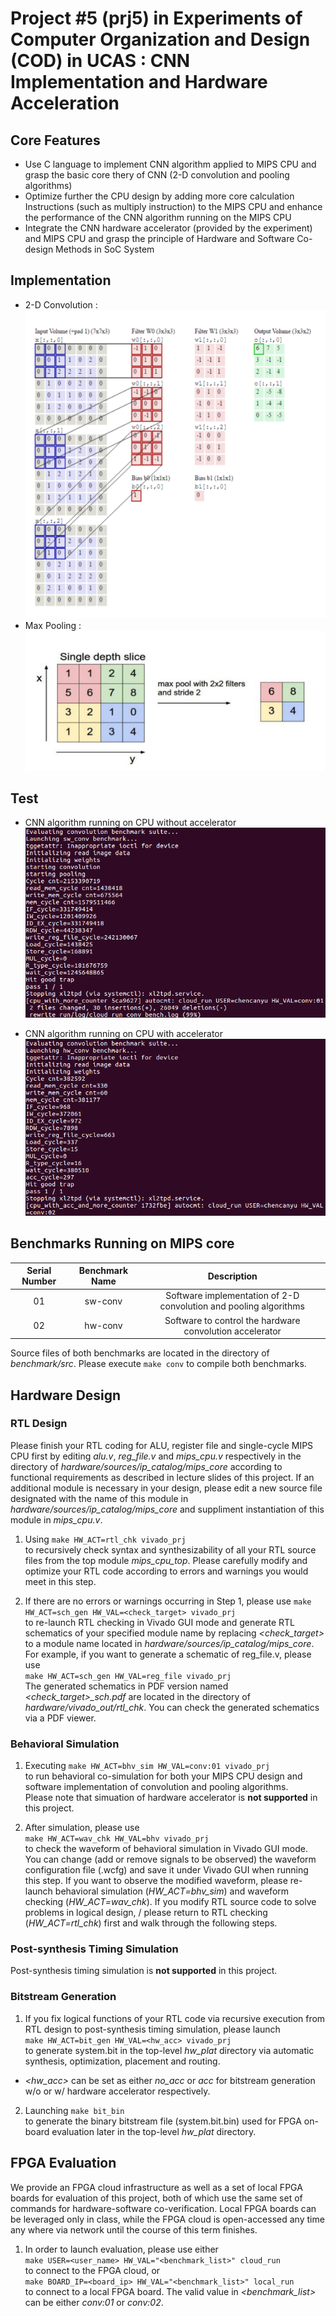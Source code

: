 Project #5 (prj5) in Experiments of Computer Organization and Design (COD) in UCAS : CNN Implementation and Hardware Acceleration
=====

## Core Features

* Use C language to implement CNN algorithm applied to MIPS CPU and grasp the basic core thery of CNN (2-D convolution and pooling algorithms)
* Optimize further the CPU design by adding more core calculation Instructions (such as multiply instruction) to the MIPS CPU and enhance the performance of the CNN algorithm running on the MIPS CPU
* Integrate the CNN hardware accelerator (provided by the experiment) and MIPS CPU and grasp the principle of Hardware and Software Co-design Methods in SoC System

## Implementation

* 2-D Convolution :
![dnn-1](/resources/dnn-1.png)
* Max Pooling :
![dnn-2](/resources/dnn-2.png)

## Test

* CNN algorithm running on CPU without accelerator
![dnn-3](/resources/dnn-3.png)

* CNN algorithm running on CPU with accelerator
![dnn-4](/resources/dnn-4.png)


## Benchmarks Running on MIPS core

| **Serial Number** | **Benchmark Name** | **Description** |
| :---------------: | :----------------: | :-------------: |
| 01 | sw-conv | Software implementation of 2-D convolution and pooling algorithms |
| 02 | hw-conv | Software to control the hardware convolution accelerator |

Source files of both benchmarks are located in the directory of *benchmark/src*. 
Please execute `make conv` to compile both benchmarks.  

## Hardware Design

### RTL Design

Please finish your RTL coding for ALU, register file and single-cycle MIPS CPU first 
by editing *alu.v*, *reg_file.v* and *mips_cpu.v* respectively in the directory of 
*hardware/sources/ip_catalog/mips_core* according to 
functional requirements as described in lecture slides of this project. 
If an additional module is necessary in your design, please edit a new source file 
designated with the name of this module in *hardware/sources/ip_catalog/mips_core*
and suppliment instantiation of this module in *mips_cpu.v*.    

1. Using `make HW_ACT=rtl_chk vivado_prj`  
to recursively check syntax and synthesizability of 
all your RTL source files from the top module *mips_cpu_top*. 
Please carefully modify and optimize your RTL code according to 
errors and warnings you would meet in this step.  

2. If there are no errors or warnings occurring in Step 1, 
please use `make HW_ACT=sch_gen HW_VAL=<check_target> vivado_prj`  
to re-launch RTL checking in Vivado GUI mode and 
generate RTL schematics of your specified module name 
by replacing *<check_target>* to a module name located in *hardware/sources/ip_catalog/mips_core*. 
For example, if you want to generate a schematic of reg_file.v, please use  
`make HW_ACT=sch_gen HW_VAL=reg_file vivado_prj`  
The generated schematics in PDF version named *<check_target>_sch.pdf* 
are located in the directory of *hardware/vivado_out/rtl_chk*. 
You can check the generated schematics via a PDF viewer.  

### Behavioral Simulation

1. Executing `make HW_ACT=bhv_sim HW_VAL=conv:01 vivado_prj`  
to run behavioral co-simulation for both your MIPS CPU design and 
software implementation of convolution and pooling algorithms.  
Please note that simuation of hardware accelerator is **not supported** in this project. 

2. After simulation, please use  
`make HW_ACT=wav_chk HW_VAL=bhv vivado_prj`  
to check the waveform of behavioral simulation in Vivado GUI mode. 
You can change (add or remove signals to be observed) 
the waveform configuration file (.wcfg) and save it under Vivado GUI 
when running this step. 
If you want to observe the modified waveform, please re-launch 
behavioral simulation (*HW_ACT=bhv_sim*) and waveform checking (*HW_ACT=wav_chk*). 
If you modify RTL source code to solve problems in logical design, /
please return to RTL checking (*HW_ACT=rtl_chk*) first and walk through the following steps.  

### Post-synthesis Timing Simulation

Post-synthesis timing simulation is **not supported** in this project. 

### Bitstream Generation

1. If you fix logical functions of your RTL code via 
recursive execution from RTL design to post-synthesis timing simulation, 
please launch  
`make HW_ACT=bit_gen HW_VAL=<hw_acc> vivado_prj`  
to generate system.bit in the top-level *hw_plat* directory via automatic 
synthesis, optimization, placement and routing.  
* *<hw_acc>* can be set as either *no_acc* or *acc* for bitstream generation 
w/o or w/ hardware accelerator respectively.  

2. Launching `make bit_bin`  
to generate the binary bitstream file (system.bit.bin) used for FPGA on-board 
evaluation later in the top-level *hw_plat* directory.   

## FPGA Evaluation

We provide an FPGA cloud infrastructure as well as a set of 
local FPGA boards for evaluation of this project, 
both of which use the same set of commands for 
hardware-software co-verification. 
Local FPGA boards can be leveraged only in class, while 
the FPGA cloud is open-accessed any time any where via network 
until the course of this term finishes. 

1. In order to launch evaluation, please use either  
`make USER=<user_name> HW_VAL="<benchmark_list>" cloud_run`  
to connect to the FPGA cloud, or  
`make BOARD_IP=<board_ip> HW_VAL="<benchmark_list>" local_run`  
to connect to a local FPGA board. 
The valid value in *<benchmark_list>* can be either *conv:01* or *conv:02*.  
